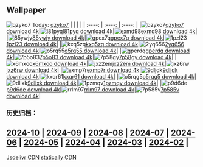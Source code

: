 ## Wallpaper
![qzyko7](https://w.wallhaven.cc/full/qz/wallhaven-qzyko7.png) Today: [qzyko7](https://th.wallhaven.cc/small/qz/qzyko7.jpg)
|      |      |      |
| :----: | :----: | :----: |
|![qzyko7](https://th.wallhaven.cc/small/qz/qzyko7.jpg)[qzyko7 download 4k](https://wallhaven.cc/w/qzyko7)|![l81pyq](https://th.wallhaven.cc/small/l8/l81pyq.jpg)[l81pyq download 4k](https://wallhaven.cc/w/l81pyq)|![exmd98](https://th.wallhaven.cc/small/ex/exmd98.jpg)[exmd98 download 4k](https://wallhaven.cc/w/exmd98)|
|![85ywjy](https://th.wallhaven.cc/small/85/85ywjy.jpg)[85ywjy download 4k](https://wallhaven.cc/w/85ywjy)|![gpex7q](https://th.wallhaven.cc/small/gp/gpex7q.jpg)[gpex7q download 4k](https://wallhaven.cc/w/gpex7q)|![1pzl23](https://th.wallhaven.cc/small/1p/1pzl23.jpg)[1pzl23 download 4k](https://wallhaven.cc/w/1pzl23)|
|![kxq5zq](https://th.wallhaven.cc/small/kx/kxq5zq.jpg)[kxq5zq download 4k](https://wallhaven.cc/w/kxq5zq)|![2yq656](https://th.wallhaven.cc/small/2y/2yq656.jpg)[2yq656 download 4k](https://wallhaven.cc/w/2yq656)|![o5rq55](https://th.wallhaven.cc/small/o5/o5rq55.jpg)[o5rq55 download 4k](https://wallhaven.cc/w/o5rq55)|
|![gperdq](https://th.wallhaven.cc/small/gp/gperdq.jpg)[gperdq download 4k](https://wallhaven.cc/w/gperdq)|![7p5o83](https://th.wallhaven.cc/small/7p/7p5o83.jpg)[7p5o83 download 4k](https://wallhaven.cc/w/7p5o83)|![7p58gy](https://th.wallhaven.cc/small/7p/7p58gy.jpg)[7p58gy download 4k](https://wallhaven.cc/w/7p58gy)|
|![x6mxoo](https://th.wallhaven.cc/small/x6/x6mxoo.jpg)[x6mxoo download 4k](https://wallhaven.cc/w/x6mxoo)|![jxz2em](https://th.wallhaven.cc/small/jx/jxz2em.jpg)[jxz2em download 4k](https://wallhaven.cc/w/jxz2em)|![jxz6rw](https://th.wallhaven.cc/small/jx/jxz6rw.jpg)[jxz6rw download 4k](https://wallhaven.cc/w/jxz6rw)|
|![exmp7r](https://th.wallhaven.cc/small/ex/exmp7r.jpg)[exmp7r download 4k](https://wallhaven.cc/w/exmp7r)|![9dljdk](https://th.wallhaven.cc/small/9d/9dljdk.jpg)[9dljdk download 4k](https://wallhaven.cc/w/9dljdk)|![kxqr61](https://th.wallhaven.cc/small/kx/kxqr61.jpg)[kxqr61 download 4k](https://wallhaven.cc/w/kxqr61)|
|![o5rqg5](https://th.wallhaven.cc/small/o5/o5rqg5.jpg)[o5rqg5 download 4k](https://wallhaven.cc/w/o5rqg5)|![9dllxk](https://th.wallhaven.cc/small/9d/9dllxk.jpg)[9dllxk download 4k](https://wallhaven.cc/w/9dllxk)|![1pzmqv](https://th.wallhaven.cc/small/1p/1pzmqv.jpg)[1pzmqv download 4k](https://wallhaven.cc/w/1pzmqv)|
|![p9d6de](https://th.wallhaven.cc/small/p9/p9d6de.jpg)[p9d6de download 4k](https://wallhaven.cc/w/p9d6de)|![rrlm97](https://th.wallhaven.cc/small/rr/rrlm97.jpg)[rrlm97 download 4k](https://wallhaven.cc/w/rrlm97)|![7p585v](https://th.wallhaven.cc/small/7p/7p585v.jpg)[7p585v download 4k](https://wallhaven.cc/w/7p585v)|

### 历史归档：
[2024-10](https://github.com/april-projects/april-wallpaper/tree/main/picture/2024-10/) | [2024-09](https://github.com/april-projects/april-wallpaper/tree/main/picture/2024-09/) | [2024-08](https://github.com/april-projects/april-wallpaper/tree/main/picture/2024-08/) | [2024-07](https://github.com/april-projects/april-wallpaper/tree/main/picture/2024-07/) | [2024-06](https://github.com/april-projects/april-wallpaper/tree/main/picture/2024-06/) | [2024-05](https://github.com/april-projects/april-wallpaper/tree/main/picture/2024-05/) | [2024-04](https://github.com/april-projects/april-wallpaper/tree/main/picture/2024-04/) | [2024-03](https://github.com/april-projects/april-wallpaper/tree/main/picture/2024-03/) | 
[2024-02](https://github.com/april-projects/april-wallpaper/tree/main/picture/2024-02/) | 
---
[Jsdelivr CDN](https://cdn.jsdelivr.net/gh/april-projects/april-wallpaper/api.json)
[statically CDN](https://cdn.statically.io/gh/april-projects/april-wallpaper/main/api.json)